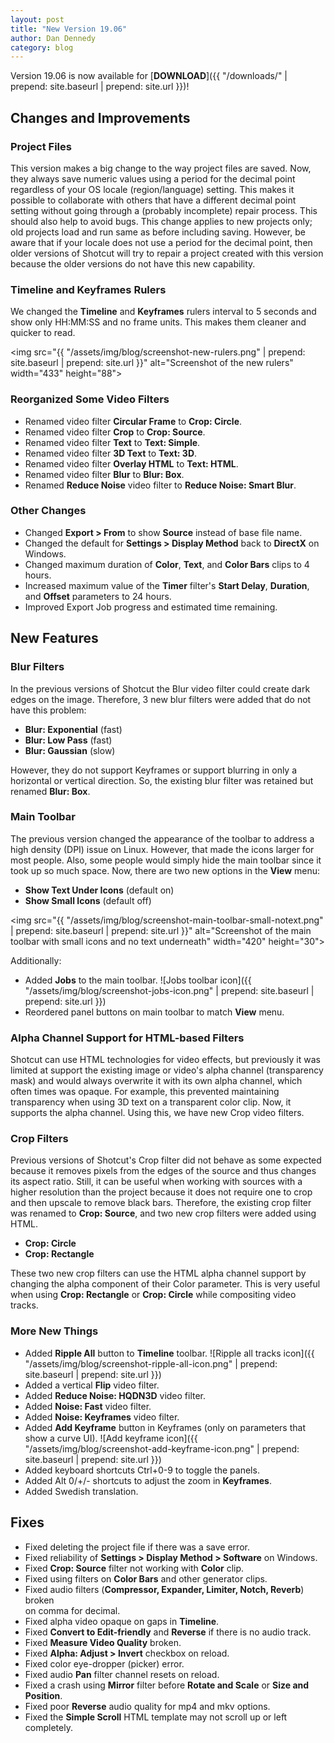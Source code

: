 ```yaml
---
layout: post
title: "New Version 19.06"
author: Dan Dennedy
category: blog
---
```


Version 19.06 is now available for [**DOWNLOAD**]({{ "/downloads/" | prepend: site.baseurl | prepend: site.url }})!

## Changes and Improvements

### Project Files

This version makes a big change to the way project files are saved. Now, they
always save numeric values using a period for the decimal point regardless of
your OS locale (region/language) setting. This makes it possible to collaborate
with others that have a different decimal point setting without going through a
(probably incomplete) repair process. This should also help to avoid bugs. This
change applies to new projects only; old projects load and run same as before
including saving. However, be aware that if your locale does not use a period
for the decimal point, then older versions of Shotcut will try to repair a
project created with this version because the older versions do not have this
new capability.

### Timeline and Keyframes Rulers

We changed the **Timeline** and **Keyframes** rulers interval to 5 seconds and
show only HH:MM:SS and no frame units. This makes them cleaner and quicker to
read.
  
<img src="{{ "/assets/img/blog/screenshot-new-rulers.png" | prepend: site.baseurl | prepend: site.url }}"
alt="Screenshot of the new rulers" width="433" height="88">

### Reorganized Some Video Filters

- Renamed video filter **Circular Frame** to **Crop: Circle**.
- Renamed video filter **Crop** to **Crop: Source**.
- Renamed video filter **Text** to **Text: Simple**.
- Renamed video filter **3D Text** to **Text: 3D**.
- Renamed video filter **Overlay HTML** to **Text: HTML**.
- Renamed video filter **Blur** to **Blur: Box**.
- Renamed **Reduce Noise** video filter to **Reduce Noise: Smart Blur**.

### Other Changes

- Changed **Export > From** to show **Source** instead of base file name.
- Changed the default for **Settings > Display Method** back to **DirectX** on
Windows.
- Changed maximum duration of **Color**, **Text**, and **Color Bars** clips to
4 hours.
- Increased maximum value of the **Timer** filter's **Start Delay**,
**Duration**, and **Offset** parameters to 24 hours.
- Improved Export Job progress and estimated time remaining.

## New Features

### Blur Filters

In the previous versions of Shotcut the Blur video filter could create dark
edges on the image. Therefore, 3 new blur filters were added that do not
have this problem:

- **Blur: Exponential** (fast)
- **Blur: Low Pass** (fast)
- **Blur: Gaussian** (slow)

However, they do not support Keyframes or support blurring in only a horizontal
or vertical direction. So, the existing blur filter was retained but renamed
**Blur: Box**.

### Main Toolbar

The previous version changed the appearance of the toolbar to address a high
density (DPI) issue on Linux. However, that made the icons larger for most 
people. Also, some people would simply hide the main toolbar since it took up
so much space. Now, there are two new options in the **View** menu:

- **Show Text Under Icons** (default on)
- **Show Small Icons** (default off)

<img src="{{ "/assets/img/blog/screenshot-main-toolbar-small-notext.png" | prepend: site.baseurl | prepend: site.url }}"
alt="Screenshot of the main toolbar with small icons and no text underneath" width="420" height="30">

Additionally:

- Added **Jobs** to the main toolbar.
 ![Jobs toolbar icon]({{ "/assets/img/blog/screenshot-jobs-icon.png" | prepend: site.baseurl | prepend: site.url }})
- Reordered panel buttons on main toolbar to match **View** menu.

### Alpha Channel Support for HTML-based Filters

Shotcut can use HTML technologies for video effects, but previously it was 
limited at support the existing image or video's alpha channel (transparency
mask) and would always overwrite it with its own alpha channel, which often
times was opaque. For example, this prevented maintaining transparency when
using 3D text on a transparent color clip. Now, it supports the alpha channel.
Using this, we have new Crop video filters.

### Crop Filters

Previous versions of Shotcut's Crop filter did not behave as some expected
because it removes pixels from the edges of the source and thus changes its
aspect ratio. Still, it can be useful when working with sources with a
higher resolution than the project because it does not require one to crop and
then upscale to remove black bars. Therefore, the existing crop filter was
renamed to **Crop: Source**, and two new crop filters were added using HTML.

- **Crop: Circle**
- **Crop: Rectangle**

These two new crop filters can use the HTML alpha channel support by changing
the alpha component of their Color parameter. This is very useful when using 
**Crop: Rectangle** or **Crop: Circle** while compositing video tracks.

### More New Things

- Added **Ripple All** button to **Timeline** toolbar. ![Ripple all tracks icon]({{ "/assets/img/blog/screenshot-ripple-all-icon.png" | prepend: site.baseurl | prepend: site.url }})
- Added a vertical **Flip** video filter.
- Added **Reduce Noise: HQDN3D** video filter.
- Added **Noise: Fast** video filter.
- Added **Noise: Keyframes** video filter.
- Added **Add Keyframe** button in Keyframes (only on parameters that show a
  curve UI). ![Add keyframe icon]({{ "/assets/img/blog/screenshot-add-keyframe-icon.png" | prepend: site.baseurl | prepend: site.url }})
- Added keyboard shortcuts Ctrl+0-9 to toggle the panels.
- Added Alt 0/+/- shortcuts to adjust the zoom in **Keyframes**.
- Added Swedish translation.

## Fixes

- Fixed deleting the project file if there was a save error.
- Fixed reliability of **Settings > Display Method > Software** on Windows.
- Fixed **Crop: Source** filter not working with **Color** clip.
- Fixed using filters on **Color Bars** and other generator clips.
- Fixed audio filters (**Compressor, Expander, Limiter, Notch, Reverb**) broken\
on comma for decimal.
- Fixed alpha video opaque on gaps in **Timeline**.
- Fixed **Convert to Edit-friendly** and **Reverse** if there is no audio track.
- Fixed **Measure Video Quality** broken.
- Fixed **Alpha: Adjust > Invert** checkbox on reload.
- Fixed color eye-dropper (picker) error.
- Fixed audio **Pan** filter channel resets on reload.
- Fixed a crash using **Mirror** filter before **Rotate and Scale** or **Size
and Position**.
- Fixed poor **Reverse** audio quality for mp4 and mkv options.
- Fixed the **Simple Scroll** HTML template may not scroll up or left completely.

